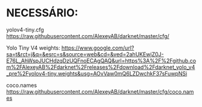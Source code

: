 # NECESSÁRIO:



yolov4-tiny.cfg
https://raw.githubusercontent.com/AlexeyAB/darknet/master/cfg/


Yolo Tiny V4 weights:
https://www.google.com/url?sa=t&rct=j&q=&esrc=s&source=web&cd=&ved=2ahUKEwjZ0J-E76L_AhWspJUCHdzqDzUQFnoECAgQAQ&url=https%3A%2F%2Fgithub.com%2FAlexeyAB%2Fdarknet%2Freleases%2Fdownload%2Fdarknet_yolo_v4_pre%2Fyolov4-tiny.weights&usg=AOvVaw0mQ6LZDwchkF37sFuwpNSi


coco.names
https://raw.githubusercontent.com/AlexeyAB/darknet/master/cfg/coco.names
